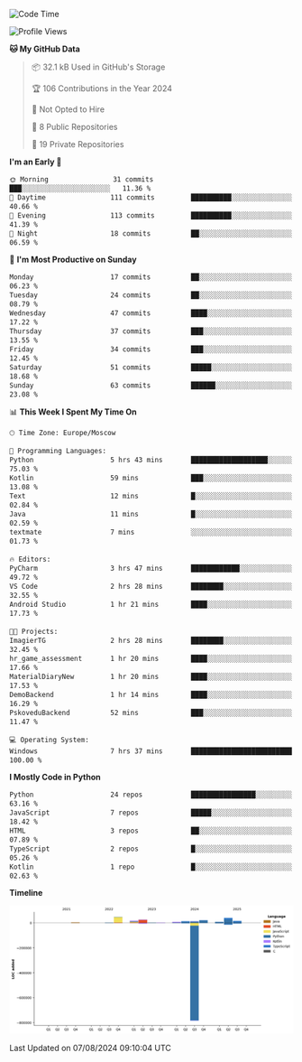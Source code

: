 <!--START_SECTION:waka-->
![Code Time](http://img.shields.io/badge/Code%20Time-443%20hrs%2038%20mins-blue)

![Profile Views](http://img.shields.io/badge/Profile%20Views-1-blue)

**🐱 My GitHub Data** 

> 📦 32.1 kB Used in GitHub's Storage 
 > 
> 🏆 106 Contributions in the Year 2024
 > 
> 🚫 Not Opted to Hire
 > 
> 📜 8 Public Repositories 
 > 
> 🔑 19 Private Repositories 
 > 
**I'm an Early 🐤** 

```text
🌞 Morning                31 commits          ███░░░░░░░░░░░░░░░░░░░░░░   11.36 % 
🌆 Daytime                111 commits         ██████████░░░░░░░░░░░░░░░   40.66 % 
🌃 Evening                113 commits         ██████████░░░░░░░░░░░░░░░   41.39 % 
🌙 Night                  18 commits          ██░░░░░░░░░░░░░░░░░░░░░░░   06.59 % 
```
📅 **I'm Most Productive on Sunday** 

```text
Monday                   17 commits          ██░░░░░░░░░░░░░░░░░░░░░░░   06.23 % 
Tuesday                  24 commits          ██░░░░░░░░░░░░░░░░░░░░░░░   08.79 % 
Wednesday                47 commits          ████░░░░░░░░░░░░░░░░░░░░░   17.22 % 
Thursday                 37 commits          ███░░░░░░░░░░░░░░░░░░░░░░   13.55 % 
Friday                   34 commits          ███░░░░░░░░░░░░░░░░░░░░░░   12.45 % 
Saturday                 51 commits          █████░░░░░░░░░░░░░░░░░░░░   18.68 % 
Sunday                   63 commits          ██████░░░░░░░░░░░░░░░░░░░   23.08 % 
```


📊 **This Week I Spent My Time On** 

```text
🕑︎ Time Zone: Europe/Moscow

💬 Programming Languages: 
Python                   5 hrs 43 mins       ███████████████████░░░░░░   75.03 % 
Kotlin                   59 mins             ███░░░░░░░░░░░░░░░░░░░░░░   13.08 % 
Text                     12 mins             █░░░░░░░░░░░░░░░░░░░░░░░░   02.84 % 
Java                     11 mins             █░░░░░░░░░░░░░░░░░░░░░░░░   02.59 % 
textmate                 7 mins              ░░░░░░░░░░░░░░░░░░░░░░░░░   01.73 % 

🔥 Editors: 
PyCharm                  3 hrs 47 mins       ████████████░░░░░░░░░░░░░   49.72 % 
VS Code                  2 hrs 28 mins       ████████░░░░░░░░░░░░░░░░░   32.55 % 
Android Studio           1 hr 21 mins        ████░░░░░░░░░░░░░░░░░░░░░   17.73 % 

🐱‍💻 Projects: 
ImagierTG                2 hrs 28 mins       ████████░░░░░░░░░░░░░░░░░   32.45 % 
hr_game_assessment       1 hr 20 mins        ████░░░░░░░░░░░░░░░░░░░░░   17.66 % 
MaterialDiaryNew         1 hr 20 mins        ████░░░░░░░░░░░░░░░░░░░░░   17.53 % 
DemoBackend              1 hr 14 mins        ████░░░░░░░░░░░░░░░░░░░░░   16.29 % 
PskoveduBackend          52 mins             ███░░░░░░░░░░░░░░░░░░░░░░   11.47 % 

💻 Operating System: 
Windows                  7 hrs 37 mins       █████████████████████████   100.00 % 
```

**I Mostly Code in Python** 

```text
Python                   24 repos            ████████████████░░░░░░░░░   63.16 % 
JavaScript               7 repos             █████░░░░░░░░░░░░░░░░░░░░   18.42 % 
HTML                     3 repos             ██░░░░░░░░░░░░░░░░░░░░░░░   07.89 % 
TypeScript               2 repos             █░░░░░░░░░░░░░░░░░░░░░░░░   05.26 % 
Kotlin                   1 repo              █░░░░░░░░░░░░░░░░░░░░░░░░   02.63 % 
```



**Timeline**

![Lines of Code chart](https://raw.githubusercontent.com/adlemx/adlemx/main/assets/bar_graph.png)


 Last Updated on 07/08/2024 09:10:04 UTC
<!--END_SECTION:waka-->
